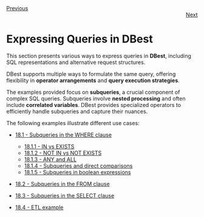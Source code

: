 <div align="left">
    <a href="./17 - optimization-techniques.md">Previous</a>
</div>
<div align="right">
  <a href="./18.1 - subqueries-in-where-clause.md">Next</a>
</div>

# Expressing Queries in DBest  

This section presents various ways to express queries in **DBest**, including SQL representations and alternative request structures.  

DBest supports multiple ways to formulate the same query, offering flexibility in **operator arrangements** and **query execution strategies**.  

The examples provided focus on **subqueries**, a crucial component of complex SQL queries. Subqueries involve **nested processing** and often include **correlated variables**. DBest provides specialized operators to efficiently handle subqueries and capture their nuances.  

The following examples illustrate different use cases:  

- [18.1 - Subqueries in the WHERE clause](18.1%20-%20subqueries-in-where-clause.md)
  - [18.1.1 - IN vs EXISTS](18.1.1%20-%20IN-vs-EXISTS.md)  
  - [18.1.2 - NOT IN vs NOT EXISTS](18.1.2%20-%20NOT-IN-vs-NOT-EXISTS.md)  
  - [18.1.3 - ANY and ALL](18.1.3%20-%20ANY-and-ALL.md)  
  - [18.1.4 - Subqueries and direct comparisons](18.1.4%20-%20subqueries-and-direct-comparisons.md)  
  - [18.1.5 - Subqueries in boolean expressions](18.1.5%20-%20subqueries-in-boolean-expressions.md)  

- [18.2 - Subqueries in the FROM clause](18.2%20-%20subqueries-in-from-clause.md)
- [18.3 - Subqueries in the SELECT clause](18.3%20-%20subqueries-in-select-clause.md)
- [18.4 - ETL example](18.8%20-%20etl-example.md) 

   
